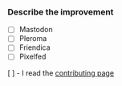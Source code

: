 ### Describe the improvement

<!-- Your social network -->
<!-- Put a x between brackets like: - [x] Mastodon -->

- [ ] Mastodon
- [ ] Pleroma
- [ ] Friendica
- [ ] Pixelfed

<!-- If you read our contributing advice -->
[ ] - I read the [contributing page](../../CONTRIBUTING.md)
